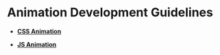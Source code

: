 # Animation Development Guidelines<a name="EN-US_TOPIC_0000001164217296"></a>

-   **[CSS Animation](ui-js-animate-css.md)**  

-   **[JS Animation](ui-js-animate-javascript.md)**  


